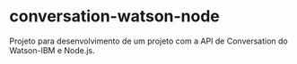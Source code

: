 # conversation-watson-node
Projeto para desenvolvimento de um projeto com a API de Conversation do Watson-IBM e Node.js.
